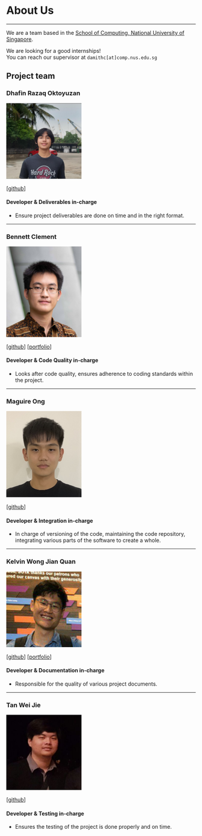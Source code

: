 <head> <title> About Us </title> </head>

# About Us
---

We are a team based in the [School of Computing, National University of Singapore](http://www.comp.nus.edu.sg).

We are looking for a good internships! <br>
You can reach our supervisor at `damithc[at]comp.nus.edu.sg`

## Project team

### Dhafin Razaq Oktoyuzan

<img src="images/dhafinrazaq.png" width="200px">

[[github](https://github.com/dhafinrazaq)]

#### Developer & Deliverables in-charge
* Ensure project deliverables are done on time and in the right format.
---

### Bennett Clement

<img src="images/benclmnt.png" width="200px">

[[github](https://github.com/benclmnt)]
[[portfolio](team/benclmnt.md)]
#### Developer & Code Quality in-charge
* Looks after code quality, ensures adherence to coding standards within the project.
---

### Maguire Ong

<img src="images/maguireong.png" width="200px">

[[github](http://github.com/maguireong)]

#### Developer & Integration in-charge
* In charge of versioning of the code, maintaining the code repository, integrating various parts of the software to create a whole.
---

### Kelvin Wong Jian Quan

<img src="images/kelvinvin.png" width="200px">

[[github](http://github.com/kelvinvin)] [[portfolio](https://github.com/kelvinvin?tab=repositories)]
#### Developer & Documentation in-charge
* Responsible for the quality of various project documents.
---

### Tan Wei Jie

<img src="images/tanweijie123.png" width="200px">

[[github](http://github.com/tanweijie123)]

#### Developer & Testing in-charge
* Ensures the testing of the project is done properly and on time.
